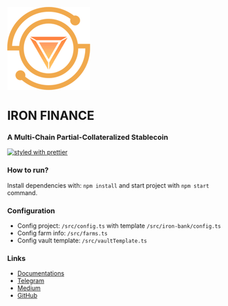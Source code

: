 ![](/src/assets/img/IRON-logo.png?raw=true)

# IRON FINANCE
### A Multi-Chain Partial-Collateralized Stablecoin

[![styled with prettier](https://img.shields.io/badge/styled_with-prettier-ff69b4.svg)](https://github.com/prettier/prettier)

### How to run?
Install dependencies with: `npm install` and start project with `npm start` command.

### Configuration
* Config project: `/src/config.ts` with template  `/src/iron-bank/config.ts`
* Config farm info: `/src/farms.ts`
* Config vault template: `/src/vaultTemplate.ts`

### Links
* [Documentations](https://docs.iron.finance/)
* [Telegram](https://t.me/ironfinance)
* [Medium](https://ironfinance.medium.com/)
* [GitHub](https://github.com/ironfinance)

